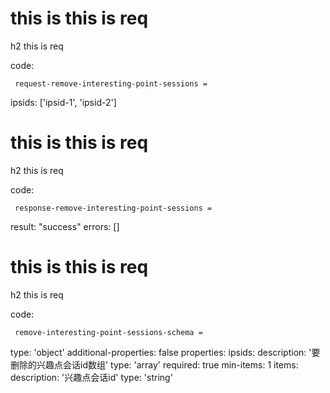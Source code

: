 # this is this is req

h2 this is req

code:

     request-remove-interesting-point-sessions =
  ipsids: ['ipsid-1', 'ipsid-2']


# this is this is req

h2 this is req

code:

     response-remove-interesting-point-sessions =
  result: "success"
  errors: []


# this is this is req

h2 this is req

code:

     remove-interesting-point-sessions-schema =
  type: 'object'
  additional-properties: false
  properties:
    ipsids:
      description: '要删除的兴趣点会话id数组'
      type: 'array'
      required: true
      min-items: 1
      items:
        description: '兴趣点会话id'
        type: 'string'


